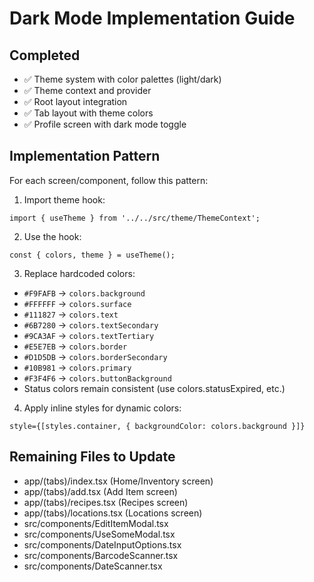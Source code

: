 # Dark Mode Implementation Guide

## Completed

- ✅ Theme system with color palettes (light/dark)
- ✅ Theme context and provider
- ✅ Root layout integration
- ✅ Tab layout with theme colors
- ✅ Profile screen with dark mode toggle

## Implementation Pattern

For each screen/component, follow this pattern:

1. Import theme hook:
```tsx
import { useTheme } from '../../src/theme/ThemeContext';
```

2. Use the hook:
```tsx
const { colors, theme } = useTheme();
```

3. Replace hardcoded colors:
- `#F9FAFB` → `colors.background`
- `#FFFFFF` → `colors.surface`
- `#111827` → `colors.text`
- `#6B7280` → `colors.textSecondary`
- `#9CA3AF` → `colors.textTertiary`
- `#E5E7EB` → `colors.border`
- `#D1D5DB` → `colors.borderSecondary`
- `#10B981` → `colors.primary`
- `#F3F4F6` → `colors.buttonBackground`
- Status colors remain consistent (use colors.statusExpired, etc.)

4. Apply inline styles for dynamic colors:
```tsx
style={[styles.container, { backgroundColor: colors.background }]}
```

## Remaining Files to Update

- app/(tabs)/index.tsx (Home/Inventory screen)
- app/(tabs)/add.tsx (Add Item screen)
- app/(tabs)/recipes.tsx (Recipes screen)
- app/(tabs)/locations.tsx (Locations screen)
- src/components/EditItemModal.tsx
- src/components/UseSomeModal.tsx
- src/components/DateInputOptions.tsx
- src/components/BarcodeScanner.tsx
- src/components/DateScanner.tsx
